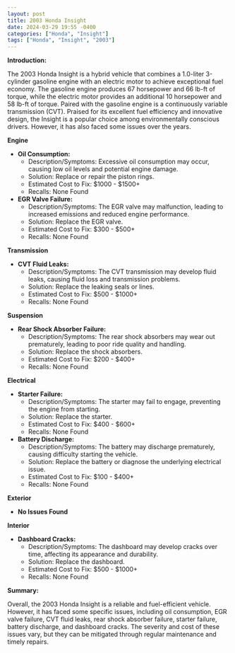 ```yaml
---
layout: post
title: 2003 Honda Insight
date: 2024-03-29 19:55 -0400
categories: ["Honda", "Insight"]
tags: ["Honda", "Insight", "2003"]
---
```

**Introduction:**

The 2003 Honda Insight is a hybrid vehicle that combines a 1.0-liter 3-cylinder gasoline engine with an electric motor to achieve exceptional fuel economy. The gasoline engine produces 67 horsepower and 66 lb-ft of torque, while the electric motor provides an additional 10 horsepower and 58 lb-ft of torque. Paired with the gasoline engine is a continuously variable transmission (CVT). Praised for its excellent fuel efficiency and innovative design, the Insight is a popular choice among environmentally conscious drivers. However, it has also faced some issues over the years.

**Engine**

* **Oil Consumption:**
  * Description/Symptoms: Excessive oil consumption may occur, causing low oil levels and potential engine damage.
  * Solution: Replace or repair the piston rings.
  * Estimated Cost to Fix: $1000 - $1500+
  * Recalls: None Found
* **EGR Valve Failure:**
  * Description/Symptoms: The EGR valve may malfunction, leading to increased emissions and reduced engine performance.
  * Solution: Replace the EGR valve.
  * Estimated Cost to Fix: $300 - $500+
  * Recalls: None Found

**Transmission**

* **CVT Fluid Leaks:**
  * Description/Symptoms: The CVT transmission may develop fluid leaks, causing fluid loss and transmission problems.
  * Solution: Replace the leaking seals or lines.
  * Estimated Cost to Fix: $500 - $1000+
  * Recalls: None Found

**Suspension**

* **Rear Shock Absorber Failure:**
  * Description/Symptoms: The rear shock absorbers may wear out prematurely, leading to poor ride quality and handling.
  * Solution: Replace the shock absorbers.
  * Estimated Cost to Fix: $200 - $400+
  * Recalls: None Found

**Electrical**

* **Starter Failure:**
  * Description/Symptoms: The starter may fail to engage, preventing the engine from starting.
  * Solution: Replace the starter.
  * Estimated Cost to Fix: $400 - $600+
  * Recalls: None Found
* **Battery Discharge:**
  * Description/Symptoms: The battery may discharge prematurely, causing difficulty starting the vehicle.
  * Solution: Replace the battery or diagnose the underlying electrical issue.
  * Estimated Cost to Fix: $100 - $400+
  * Recalls: None Found

**Exterior**

* **No Issues Found**

**Interior**

* **Dashboard Cracks:**
  * Description/Symptoms: The dashboard may develop cracks over time, affecting its appearance and durability.
  * Solution: Replace the dashboard.
  * Estimated Cost to Fix: $500 - $1000+
  * Recalls: None Found

**Summary:**

Overall, the 2003 Honda Insight is a reliable and fuel-efficient vehicle. However, it has faced some specific issues, including oil consumption, EGR valve failure, CVT fluid leaks, rear shock absorber failure, starter failure, battery discharge, and dashboard cracks. The severity and cost of these issues vary, but they can be mitigated through regular maintenance and timely repairs.
